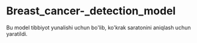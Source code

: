 # Breast_cancer-_detection_model
Bu model tibbiyot yunalishi uchun bo'lib, ko'krak saratonini aniqlash uchun yaratildi.
